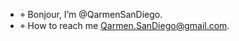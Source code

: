 - ⌖ Bonjour, I’m @QarmenSanDiego. 
- ⌖ How to reach me Qarmen.SanDiego@gmail.com.

<!---
QarmenSanDiego/QarmenSanDiego is a ✨ special ✨ repository because its `README.md` (this file) appears on your GitHub profile.
You can click the Preview link to take a look at your changes.
--->
